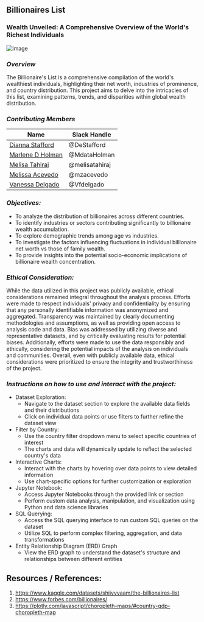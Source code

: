 ## Billionaires List 
### Wealth Unveiled: A Comprehensive Overview of the World's Richest Individuals

![image](https://github.com/melisatahiraj/project3_Billionaires_List/assets/147290574/d2f02a0b-19d0-4039-8637-62aacb0be8b9)

### *Overview*

The Billionaire's List is a comprehensive compilation of the world's wealthiest individuals, highlighting their net worth, industries of prominence, and country distribution. This project aims to delve into the intricacies of this list, examining patterns, trends, and disparities within global wealth distribution.

### *Contributing Members*

|Name     |  Slack Handle   | 
|---------|-----------------|
|[Dianna Stafford](https://github.com/DeStafford) |     @DeStafford    |
|[Marlene D Holman](https://github.com/MdataHolman) |     @MdataHolman    |
|[Melisa Tahiraj](https://github.com/melisatahiraj)|     @melisatahiraj        |
|[Melissa Acevedo](https://github.com/mzacevedo) |     @mzacevedo    |
|[Vanessa Delgado](https://github.com/Vfdelgado) |     @Vfdelgado    |


### *Objectives:*
* To analyze the distribution of billionaires across different countries.
* To identify industries or sectors contributing significantly to billionaire wealth accumulation.
* To explore demographic trends among age vs industries.
* To investigate the factors influencing fluctuations in individual billionaire net worth vs those of family wealth.
* To provide insights into the potential socio-economic implications of billionaire wealth concentration.

### *Ethical Consideration:*
While the data utilized in this project was publicly available, ethical considerations remained integral throughout the analysis process. Efforts were made to respect individuals' privacy and confidentiality by ensuring that any personally identifiable information was anonymized and aggregated. Transparency was maintained by clearly documenting methodologies and assumptions, as well as providing open access to analysis code and data. Bias was addressed by utilizing diverse and representative datasets, and by critically evaluating results for potential biases. Additionally, efforts were made to use the data responsibly and ethically, considering the potential impacts of the analysis on individuals and communities. Overall, even with publicly available data, ethical considerations were prioritized to ensure the integrity and trustworthiness of the project.

### *Instructions on how to use and interact with the project:*
* Dataset Exploration:
  * Navigate to the dataset section to explore the available data fields and their distributions
  * Click on individual data points or use filters to further refine the dataset view
* Filter by Country:
  * Use the country filter dropdown menu to select specific countries of interest
  * The charts and data will dynamically update to reflect the selected country's data
* Interactive Charts:
  * Interact with the charts by hovering over data points to view detailed information
  * Use chart-specific options for further customization or exploration
* Jupyter Notebook:
  * Access Jupyter Notebooks through the provided link or section
  * Perform custom data analysis, manipulation, and visualization using Python and data science libraries
* SQL Querying:
  * Access the SQL querying interface to run custom SQL queries on the dataset
  * Utilize SQL to perform complex filtering, aggregation, and data transformations
* Entity Relationship Diagram (ERD) Graph
  * View the ERD graph to understand the dataset's structure and relationships between different entities



## Resources / References:
1. https://www.kaggle.com/datasets/shiivvvaam/the-billionaires-list
2. https://www.forbes.com/billionaires/
3. https://plotly.com/javascript/choropleth-maps/#country-gdp-choropleth-map
